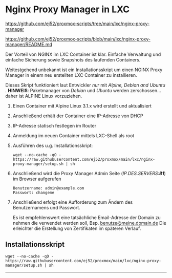 # Nginx Proxy Manager in LXC

<https://github.com/ej52/proxmox-scripts/tree/main/lxc/nginx-proxy-manager>

<https://github.com/ej52/proxmox-scripts/blob/main/lxc/nginx-proxy-manager/README.md>

Der Vorteil von NGINX im LXC Container ist klar. Einfache Verwaltung und einfache Sicherung sowie Snapshots des laufenden Containers.

Weitestgehend unbekannt ist ein Installationsskript um einen NGINX Proxy Manager in einem neu erstellten LXC Container zu installieren.

Dieses Skript funktioniert laut Entwickler *nur* mit *Alpine, Debian and Ubuntu .* 
**HINWEIS**: Paketmanager von *Debian* und *Ubuntu* werden zerschossen… daher ist ALPINE Linux vorzuziehen.

1. Einen Container mit Alpine Linux 3.1.x wird erstellt und aktualisiert
2. Anschließend erhält der Container eine IP-Adresse von DHCP
3. IP-Adresse statisch festlegen im Router
4. Anmeldung im neuen Container mittels LXC-Shell als root
5. Ausführen des u.g. Installationsskript:

   ```
   wget --no-cache -qO - https://raw.githubusercontent.com/ej52/proxmox/main/lxc/nginx-proxy-manager/setup.sh | sh
   
   ```
6. Anschließend wird die Proxy Manager Admin Seite (*IP.DES.SERVERS:**81***) im Browser aufgerufen

   ```
   Benutzername: admin@example.com 
   Passwort: changeme
   
   ```
7. Anschließend erfolgt eine Aufforderung zum Ändern des Benutzernamens und Passwort.

   Es ist empfehlenswert eine tatsächliche Email-Adresse der Domain zu nehmen die verwendet werden soll, Bsp. [benutze@meine.domain.de](mailto:benutze@meine.domain.de) Die erleichter die Erstellung von Zertifikaten im späteren Verlauf.

## Installationsskript

```
wget --no-cache -qO - https://raw.githubusercontent.com/ej52/proxmox/main/lxc/nginx-proxy-manager/setup.sh | sh
```

---
